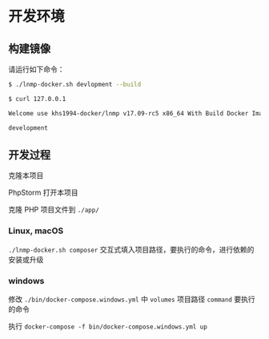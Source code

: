 # 开发环境

## 构建镜像

请运行如下命令：

```bash
$ ./lnmp-docker.sh devlopment --build

$ curl 127.0.0.1

Welcome use khs1994-docker/lnmp v17.09-rc5 x86_64 With Build Docker Image

development

```

## 开发过程

克隆本项目

PhpStorm 打开本项目

克隆 PHP 项目文件到 `./app/`

### Linux, macOS

`./lnmp-docker.sh composer` 交互式填入项目路径，要执行的命令，进行依赖的安装或升级

### windows

修改 `./bin/docker-compose.windows.yml` 中 `volumes` 项目路径 `command` 要执行的命令

执行 `docker-compose -f bin/docker-compose.windows.yml up`